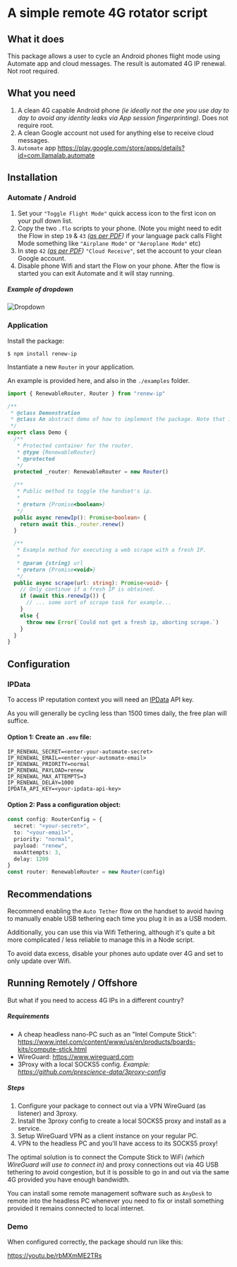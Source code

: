 # A simple remote 4G rotator script

## What it does

This package allows a user to cycle an Android phones flight mode using Automate app and cloud messages. The result is automated 4G IP renewal. Not root required.

## What you need

1. A clean 4G capable Android phone _(ie ideally not the one you use day to day to avoid any identity leaks via App session fingerprinting)_. Does not require root.
2. A clean Google account not used for anything else to receive cloud messages.
3. `Automate` app https://play.google.com/store/apps/details?id=com.llamalab.automate

## Installation

### Automate / Android

1. Set your `"Toggle Flight Mode"` quick access icon to the first icon on your pull down list.
2. Copy the two `.flo` scripts to your phone.
   (Note you might need to edit the Flow in step `19` & `43` *([as per PDF](https://github.com/prescience-data/4g-rotator/blob/master/Flows/Toggle%20Flight%20Mode.pdf))* if your language pack calls Flight Mode something
   like `"Airplane Mode"` or `"Aeroplane Mode"` etc)
3. In step `42` *([as per PDF](https://github.com/prescience-data/4g-rotator/blob/master/Flows/Toggle%20Flight%20Mode.pdf))* `"Cloud Receive"`, set the account to your clean Google account.
4. Disable phone Wifi and start the Flow on your phone. After the flow is started you can exit Automate and it will stay running.

##### Example of dropdown

![Dropdown](https://user-images.githubusercontent.com/65471523/107136442-4f64a800-6957-11eb-8a1d-ece00cb6f481.png)

### Application

Install the package:

```shell
$ npm install renew-ip
```

Instantiate a new `Router` in your application.

An example is provided here, and also in the `./examples` folder.

```typescript
import { RenewableRouter, Router } from "renew-ip"

/**
 * @class Demonstration
 * @class An abstract demo of how to implement the package. Note that in practice you would import from `renew-ip` not `../src`.
 */
export class Demo {
  /**
   * Protected container for the router.
   * @type {RenewableRouter}
   * @protected
   */
  protected _router: RenewableRouter = new Router()

  /**
   * Public method to toggle the handset's ip.
   *
   * @return {Promise<boolean>}
   */
  public async renewIp(): Promise<boolean> {
    return await this._router.renew()
  }

  /**
   * Example method for executing a web scrape with a fresh IP.
   *
   * @param {string} url
   * @return {Promise<void>}
   */
  public async scrape(url: string): Promise<void> {
    // Only continue if a fresh IP is obtained.
    if (await this.renewIp()) {
      // ... some sort of scrape task for example...
    }
    else {
      throw new Error(`Could not get a fresh ip, aborting scrape.`)
    }
  }
}
```

## Configuration

### IPData

To access IP reputation context you will need an [IPData](https://docs.ipdata.co/) API key.

As you will generally be cycling less than 1500 times daily, the free plan will suffice.

#### Option 1: Create an `.env` file:

```dotenv
IP_RENEWAL_SECRET=<enter-your-automate-secret>
IP_RENEWAL_EMAIL=<enter-your-automate-email>
IP_RENEWAL_PRIORITY=normal
IP_RENEWAL_PAYLOAD=renew
IP_RENEWAL_MAX_ATTEMPTS=3
IP_RENEWAL_DELAY=1000
IPDATA_API_KEY=<your-ipdata-api-key>
```

#### Option 2: Pass a configuration object:

```typescript
const config: RouterConfig = {
  secret: "<your-secret>",
  to: "<your-email>",
  priority: "normal",
  payload: "renew",
  maxAttempts: 3,
  delay: 1200
}
const router: RenewableRouter = new Router(config)

```

## Recommendations

Recommend enabling the `Auto Tether` flow on the handset to avoid having to manually enable USB tethering each time you plug it in as a USB modem.

Additionally, you can use this via Wifi Tethering, although it's quite a bit more complicated / less reliable to manage this in a Node script.

To avoid data excess, disable your phones auto update over 4G and set to only update over Wifi.

## Running Remotely / Offshore

But what if you need to access 4G IPs in a different country?

##### Requirements

* A cheap headless nano-PC such as an "Intel Compute Stick": https://www.intel.com/content/www/us/en/products/boards-kits/compute-stick.html
* WireGuard: https://www.wireguard.com
* 3Proxy with a local SOCKS5 config. _Example: https://github.com/prescience-data/3proxy-config_

##### Steps

1. Configure your package to connect out via a VPN WireGuard (as listener) and 3proxy.
2. Install the 3proxy config to create a local SOCKS5 proxy and install as a service.
3. Setup WireGuard VPN as a client instance on your regular PC.
4. VPN to the headless PC and you'll have access to its SOCKS5 proxy!

The optimal solution is to connect the Compute Stick to WiFi _(which WireGuard will use to connect in)_ and proxy connections out via 4G USB tethering to avoid congestion, but it is possible to go in and out via the same 4G provided you
have enough bandwidth.

You can install some remote management software such as `AnyDesk` to remote into the headless PC whenever you need to fix or install something provided it remains connected to local internet.

### Demo

When configured correctly, the package should run like this:

https://youtu.be/rbMXmME2TRs